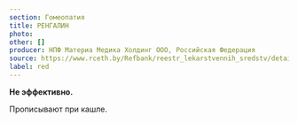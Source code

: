 ```yaml
---
section: Гомеопатия
title: РЕНГАЛИН
photo:
other: []
producer: НПФ Материа Медика Холдинг ООО, Российская Федерация
source: https://www.rceth.by/Refbank/reestr_lekarstvennih_sredstv/details/10642_18
label: red
---
```


**Не эффективно.**

Прописывают при кашле.
